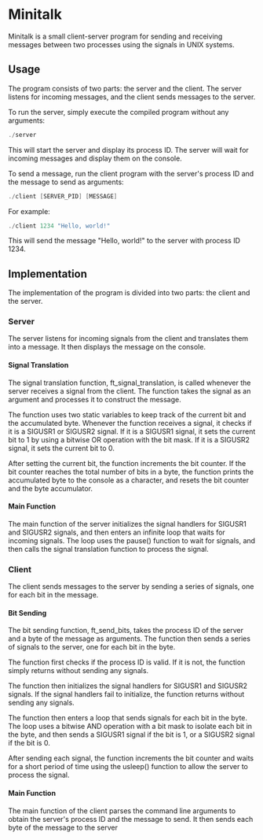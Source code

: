# Minitalk
Minitalk is a small client-server program for sending and receiving messages between two processes using the signals in UNIX systems.

## Usage
The program consists of two parts: the server and the client. The server listens for incoming messages, and the client sends messages to the server.

To run the server, simply execute the compiled program without any arguments:

```C
./server
```
This will start the server and display its process ID. The server will wait for incoming messages and display them on the console.

To send a message, run the client program with the server's process ID and the message to send as arguments:

```c
./client [SERVER_PID] [MESSAGE]
```
For example:

```C
./client 1234 "Hello, world!"
```
This will send the message "Hello, world!" to the server with process ID 1234.

## Implementation
The implementation of the program is divided into two parts: the client and the server.

### Server
The server listens for incoming signals from the client and translates them into a message. It then displays the message on the console.

#### Signal Translation
The signal translation function, ft_signal_translation, is called whenever the server receives a signal from the client. The function takes the signal as an argument and processes it to construct the message.

The function uses two static variables to keep track of the current bit and the accumulated byte. Whenever the function receives a signal, it checks if it is a SIGUSR1 or SIGUSR2 signal. If it is a SIGUSR1 signal, it sets the current bit to 1 by using a bitwise OR operation with the bit mask. If it is a SIGUSR2 signal, it sets the current bit to 0.

After setting the current bit, the function increments the bit counter. If the bit counter reaches the total number of bits in a byte, the function prints the accumulated byte to the console as a character, and resets the bit counter and the byte accumulator.

#### Main Function
The main function of the server initializes the signal handlers for SIGUSR1 and SIGUSR2 signals, and then enters an infinite loop that waits for incoming signals. The loop uses the pause() function to wait for signals, and then calls the signal translation function to process the signal.

### Client
The client sends messages to the server by sending a series of signals, one for each bit in the message.

#### Bit Sending
The bit sending function, ft_send_bits, takes the process ID of the server and a byte of the message as arguments. The function then sends a series of signals to the server, one for each bit in the byte.

The function first checks if the process ID is valid. If it is not, the function simply returns without sending any signals.

The function then initializes the signal handlers for SIGUSR1 and SIGUSR2 signals. If the signal handlers fail to initialize, the function returns without sending any signals.

The function then enters a loop that sends signals for each bit in the byte. The loop uses a bitwise AND operation with a bit mask to isolate each bit in the byte, and then sends a SIGUSR1 signal if the bit is 1, or a SIGUSR2 signal if the bit is 0.

After sending each signal, the function increments the bit counter and waits for a short period of time using the usleep() function to allow the server to process the signal.

#### Main Function
The main function of the client parses the command line arguments to obtain the server's process ID and the message to send. It then sends each byte of the message to the server
